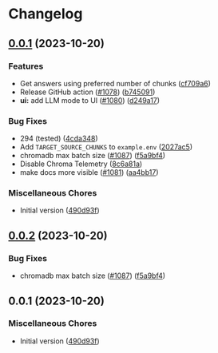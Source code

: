 # Changelog

## [0.0.1](https://github.com/AlbanAndrieu/privateGPT/compare/v0.0.2...v0.0.1) (2023-10-20)


### Features

* Get answers using preferred number of chunks ([cf709a6](https://github.com/AlbanAndrieu/privateGPT/commit/cf709a6b7a951fc333ef5a089b24179ca660469b))
* Release GitHub action ([#1078](https://github.com/AlbanAndrieu/privateGPT/issues/1078)) ([b745091](https://github.com/AlbanAndrieu/privateGPT/commit/b7450911b25b0b70528fd4b620cffb90766e3448))
* **ui:** add LLM mode to UI ([#1080](https://github.com/AlbanAndrieu/privateGPT/issues/1080)) ([d249a17](https://github.com/AlbanAndrieu/privateGPT/commit/d249a17c330abd122e4988d35d94bcc2df980700))


### Bug Fixes

* 294 (tested) ([4cda348](https://github.com/AlbanAndrieu/privateGPT/commit/4cda348cf87f56ff237e376b03732b1b47a99215))
* Add `TARGET_SOURCE_CHUNKS` to `example.env` ([2027ac5](https://github.com/AlbanAndrieu/privateGPT/commit/2027ac563b6606199563632191b65f5105af8ebe))
* chromadb max batch size ([#1087](https://github.com/AlbanAndrieu/privateGPT/issues/1087)) ([f5a9bf4](https://github.com/AlbanAndrieu/privateGPT/commit/f5a9bf4e374b2d4c76438cf8a97cccf222ec8e6f))
* Disable Chroma Telemetry ([8c6a81a](https://github.com/AlbanAndrieu/privateGPT/commit/8c6a81a07fc9c800d53f62a33f5ae3b5247a22a6))
* make docs more visible ([#1081](https://github.com/AlbanAndrieu/privateGPT/issues/1081)) ([aa4bb17](https://github.com/AlbanAndrieu/privateGPT/commit/aa4bb17a2e6a797b450fa11a45e0b0528b8efecf))


### Miscellaneous Chores

* Initial version ([490d93f](https://github.com/AlbanAndrieu/privateGPT/commit/490d93fdc1977443c92f6c42e57a1c585aa59430))

## [0.0.2](https://github.com/imartinez/privateGPT/compare/v0.0.1...v0.0.2) (2023-10-20)


### Bug Fixes

* chromadb max batch size ([#1087](https://github.com/imartinez/privateGPT/issues/1087)) ([f5a9bf4](https://github.com/imartinez/privateGPT/commit/f5a9bf4e374b2d4c76438cf8a97cccf222ec8e6f))

## 0.0.1 (2023-10-20)

### Miscellaneous Chores

* Initial version ([490d93f](https://github.com/imartinez/privateGPT/commit/490d93fdc1977443c92f6c42e57a1c585aa59430))

